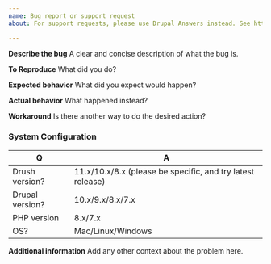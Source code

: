 ```yaml
---
name: Bug report or support request
about: For support requests, please use Drupal Answers instead. See http://drupal.stackexchange.com/questions/tagged/drush

---
```


**Describe the bug**
A clear and concise description of what the bug is.

**To Reproduce**
What did you do?

**Expected behavior**
What did you expect would happen?

**Actual behavior**
What happened instead?

**Workaround**
Is there another way to do the desired action?

### System Configuration
| Q               | A
| --------------- | ---
| Drush version?  | 11.x/10.x/8.x (please be specific, and try latest release)
| Drupal version? | 10.x/9.x/8.x/7.x
| PHP version     | 8.x/7.x
| OS?             | Mac/Linux/Windows

**Additional information**
Add any other context about the problem here.
